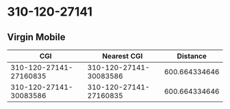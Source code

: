 # 310-120-27141
## Virgin Mobile


| CGI | Nearest CGI | Distance |
|-----|-------------|----------|
| 310-120-27141-27160835 | 310-120-27141-30083586 | 600.664334646 |
| 310-120-27141-30083586 | 310-120-27141-27160835 | 600.664334646 |
